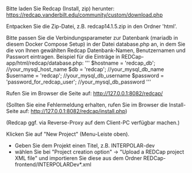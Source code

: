 Bitte laden Sie Redcap (Install, zip) herunter:
https://redcap.vanderbilt.edu/community/custom/download.php

Entpacken Sie die Zip-Datei, z.B. redcap14.1.5.zip in den Ordner 'html'.

Bitte passen Sie die Verbindungsparameter zur Datenbank (mariadb in diesem Docker Compose Setup) in der Datei database.php an, in dem Sie die von Ihnen gewählten Redcap Datenbank-Namen, Benutzernamen und Passwort eintragen.
Beispiel für die Einträge in REDCap-app/html/redcap/database.php:
'''
$hostname   = 'redcap_db';	//your_mysql_host_name
$db         = 'redcap'; 	//your_mysql_db_name
$username   = 'redcap'; 	//your_mysql_db_username
$password   = 'password_for_redcap_user'; 	//your_mysql_db_password
'''

Rufen Sie im Browser die Seite auf: http://127.0.0.1:8082/redcap/

(Sollten Sie eine Fehlermeldung erhalten, rufen Sie im Browser die Install-Seite auf: http://127.0.0.1:8082/redcap/install.php)

(Redcap ggf. via Reverse-Proxy auf dem Client-PC verfügbar machen.)

Klicken Sie auf "New Project" (Menu-Leiste oben).
  * Geben Sie dem Projekt einen Titel, z.B. INTERPOLAR-dev
  * wählen Sie bei "Project creation option" -> "Upload a REDCap project XML file" und importieren Sie diese aus dem Ordner REDCap-frontend/INTERPOLARDev*.xml
